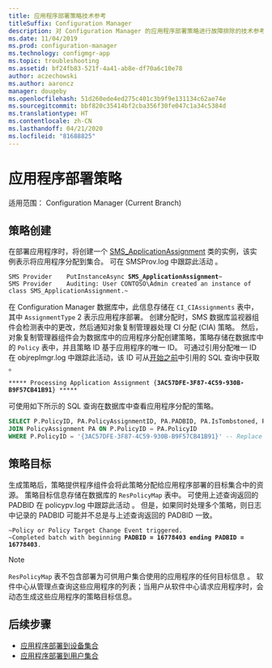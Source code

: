 ```yaml
---
title: 应用程序部署策略技术参考
titleSuffix: Configuration Manager
description: 对 Configuration Manager 的应用程序部署策略进行故障排除的技术参考。
ms.date: 11/04/2019
ms.prod: configuration-manager
ms.technology: configmgr-app
ms.topic: troubleshooting
ms.assetid: bf24fb83-521f-4a41-ab8e-df70a6c10e78
author: aczechowski
ms.author: aaroncz
manager: dougeby
ms.openlocfilehash: 51d260ede4ed275c401c3b9f9e131134c62ae74e
ms.sourcegitcommit: bbf820c35414bf2cba356f30fe047c1a34c5384d
ms.translationtype: HT
ms.contentlocale: zh-CN
ms.lasthandoff: 04/21/2020
ms.locfileid: "81688825"
---
```

# <a name="application-deployment-policy"></a>应用程序部署策略

适用范围：  Configuration Manager (Current Branch)

## <a name="policy-creation"></a>策略创建

在部署应用程序时，将创建一个 [SMS_ApplicationAssignment](../../develop/reference/apps/sms_applicationassignment-server-wmi-class.md) 类的实例，该实例表示将应用程序分配到集合。 可在 SMSProv.log 中跟踪此活动  。

<pre><code class="lang-text">SMS Provider    PutInstanceAsync <b>SMS_ApplicationAssignment</b>~
SMS Provider    Auditing: User CONTOSO\Admin created an instance of class SMS_ApplicationAssignment.~
</code></pre>

在 Configuration Manager 数据库中，此信息存储在 `CI_CIAssignments` 表中，其中 `AssignmentType` 2 表示应用程序部署。 创建分配时，SMS 数据库监视器组件会检测表中的更改，然后通知对象复制管理器处理 CI 分配 (CIA) 策略。 然后，对象复制管理器组件会为数据库中的应用程序分配创建策略，策略存储在数据库中的 `Policy` 表中，并且策略 ID 基于应用程序的唯一 ID。 可通过引用分配唯一 ID 在 objreplmgr.log 中跟踪此活动，该 ID 可从[开始之前](app-deployment-technical-reference.md#before-you-begin)中引用的 SQL 查询中获取  。

<pre><code class="lang-text">***** Processing Application Assignment {<b>3AC57DFE-3F87-4C59-930B-B9F57CB41B91</b>} *****
</code></pre>

可使用如下所示的 SQL 查询在数据库中查看应用程序分配的策略。

```sql
SELECT P.PolicyID, PA.PolicyAssignmentID, PA.PADBID, PA.IsTombstoned, PA.LastUpdateTime FROM Policy P
JOIN PolicyAssignment PA ON P.PolicyID = PA.PolicyID
WHERE P.PolicyID = '{3AC57DFE-3F87-4C59-930B-B9F57CB41B91}' -- Replace Assignment Unique ID
```

## <a name="policy-targeting"></a>策略目标

生成策略后，策略提供程序组件会将此策略分配给应用程序部署的目标集合中的资源。 策略目标信息存储在数据库的 `ResPolicyMap` 表中。 可使用上述查询返回的 PADBID 在 policypv.log 中跟踪此活动  。 但是，如果同时处理多个策略，则日志中记录的 PADBID 可能并不总是与上述查询返回的 PADBID 一致。

<pre><code class="lang-text">~Policy or Policy Target Change Event triggered.
~Completed batch with beginning <b>PADBID = 16778403 ending PADBID = 16778403</b>.
</code></pre>

> [!NOTE]
> `ResPolicyMap` 表不包含部署为可供用户集合使用的应用程序的任何目标信息  。 软件中心从管理点查询这些应用程序的列表；当用户从软件中心请求应用程序时，会动态生成这些应用程序的策略目标信息。

## <a name="next-steps"></a>后续步骤

- [应用程序部署到设备集合](device-deployment-technical-reference.md)
- [应用程序部署到用户集合](user-deployment-technical-reference.md)
